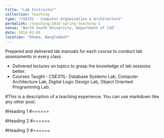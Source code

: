 ```yaml
---
title: "Lab Instructor"
collection: teaching
type: "CSE332 - Computer Organization & Architecture"
permalink: /teaching/2014-spring-teaching-1
venue: "North South University, Department of CSE"
date: 2014-01-01
location: "Dhaka, Bangladesh"
---
```


Prepared and delivered lab manuals for each course to conduct lab assessments in every class
- Delivered lectures on topics to grasp the knowledge of lab sessions better.
- Courses Taught ‑ CSE311L‑ Database Systems Lab, Computer Architecture Lab, Digital Logic Design Lab, Object Oriented Programming Lab.

#This is a description of a teaching experience. You can use markdown like any other post.

#Heading 1
#======

#Heading 2
#======

#Heading 3
#======
